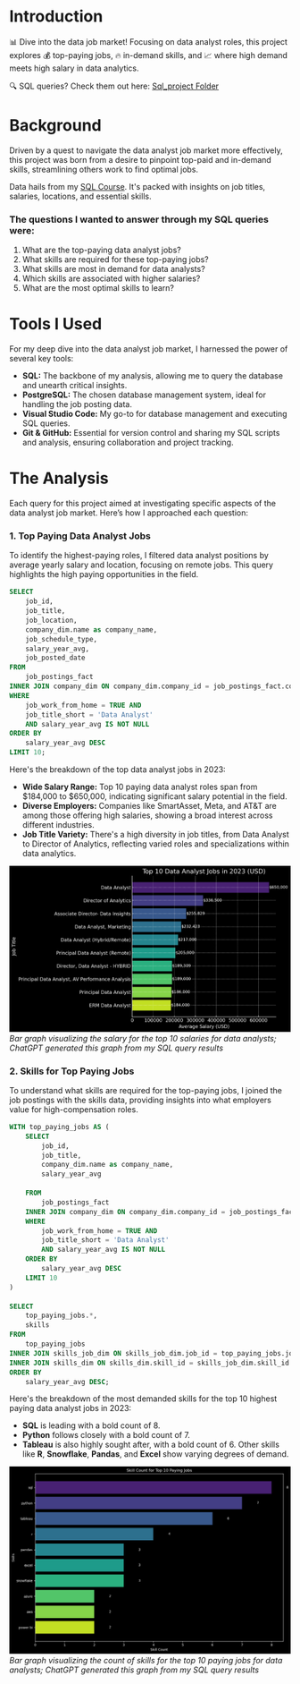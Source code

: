 # Introduction
📊 Dive into the data job market! Focusing on data analyst roles, this project explores 💰 top-paying jobs, 🔥 in-demand skills, and 📈 where high demand meets high salary in data analytics.

🔍 SQL queries? Check them out here: [Sql_project Folder](/Sql_project/1_top_paying_jobs.sql)

# Background
Driven by a quest to navigate the data analyst job market more effectively, this project was born from a desire to pinpoint top-paid and in-demand skills, streamlining others work to find optimal jobs.

Data hails from my [SQL Course](https://lukebarousse.com/sql). It's packed with insights on job titles, salaries, locations, and essential skills.

### The questions I wanted to answer through my SQL queries were:

1. What are the top-paying data analyst jobs?
2. What skills are required for these top-paying jobs?
3. What skills are most in demand for data analysts?
4. Which skills are associated with higher salaries?
5. What are the most optimal skills to learn?

# Tools I Used
For my deep dive into the data analyst job market, I harnessed the power of several key tools:

- **SQL:** The backbone of my analysis, allowing me to query the database and unearth critical insights.
- **PostgreSQL:** The chosen database management system, ideal for handling the job posting data.
- **Visual Studio Code:** My go-to for database management and executing SQL queries.
- **Git & GitHub:** Essential for version control and sharing my SQL scripts and analysis, ensuring collaboration and project tracking.

# The Analysis
Each query for this project aimed at investigating specific aspects of the data analyst job market. Here’s how I approached each question:

### 1. Top Paying Data Analyst Jobs
To identify the highest-paying roles, I filtered data analyst positions by average yearly salary and location, focusing on remote jobs. This query highlights the high paying opportunities in the field.

```sql
SELECT 
    job_id,
    job_title,
    job_location,
    company_dim.name as company_name,
    job_schedule_type,
    salary_year_avg,
    job_posted_date
FROM
    job_postings_fact
INNER JOIN company_dim ON company_dim.company_id = job_postings_fact.company_id
WHERE
    job_work_from_home = TRUE AND
    job_title_short = 'Data Analyst'
    AND salary_year_avg IS NOT NULL
ORDER BY
    salary_year_avg DESC
LIMIT 10;

```
Here's the breakdown of the top data analyst jobs in 2023:
- **Wide Salary Range:** Top 10 paying data analyst roles span from $184,000 to $650,000, indicating significant salary potential in the field.
- **Diverse Employers:** Companies like SmartAsset, Meta, and AT&T are among those offering high salaries, showing a broad interest across different industries.
- **Job Title Variety:** There's a high diversity in job titles, from Data Analyst to Director of Analytics, reflecting varied roles and specializations within data analytics.

![Top Paying Roles](assets\top_paying_jobs.png)
*Bar graph visualizing the salary for the top 10 salaries for data analysts; ChatGPT generated this graph from my SQL query results*

### 2. Skills for Top Paying Jobs
To understand what skills are required for the top-paying jobs, I joined the job postings with the skills data, providing insights into what employers value for high-compensation roles.
```sql
WITH top_paying_jobs AS (
    SELECT 
        job_id,
        job_title,
        company_dim.name as company_name,
        salary_year_avg
        
    FROM
        job_postings_fact
    INNER JOIN company_dim ON company_dim.company_id = job_postings_fact.company_id
    WHERE
        job_work_from_home = TRUE AND
        job_title_short = 'Data Analyst'
        AND salary_year_avg IS NOT NULL
    ORDER BY
        salary_year_avg DESC
    LIMIT 10
)

SELECT
    top_paying_jobs.*,
    skills
FROM
    top_paying_jobs
INNER JOIN skills_job_dim ON skills_job_dim.job_id = top_paying_jobs.job_id
INNER JOIN skills_dim ON skills_dim.skill_id = skills_job_dim.skill_id
ORDER BY
    salary_year_avg DESC;
```
Here's the breakdown of the most demanded skills for the top 10 highest paying data analyst jobs in 2023:
- **SQL** is leading with a bold count of 8.
- **Python** follows closely with a bold count of 7.
- **Tableau** is also highly sought after, with a bold count of 6.
Other skills like **R**, **Snowflake**, **Pandas**, and **Excel** show varying degrees of demand.

![Top Paying Skills](assets/skill_count_top_10.png)
*Bar graph visualizing the count of skills for the top 10 paying jobs for data analysts; ChatGPT generated this graph from my SQL query results*